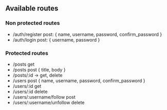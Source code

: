 ## Available routes

### Non protected routes
- /auth/register post: { name, username, password, confirm_password }
- /auth/login post: { username, password }

### Protected routes
- /posts get
- /posts post { title, body }
- /posts/:id -> get, delete
- /users post { name, username, password, confirm_password }
- /users/:id get 
- /users/:id delete
- /users/:username/follow post 
- /users/:username/unfollow delete

    


